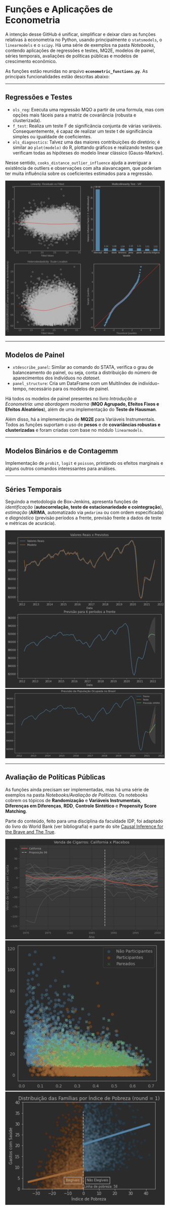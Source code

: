 # Funções e Aplicações de Econometria

A intenção desse GitHub é unificar, simplificar e deixar claro as funções relativas à econometria no Python, usando principalmente o `statsmodels`, o `linearmodels` e o `scipy`.
Há uma série de exemplos na pasta *Notebooks*, contendo aplicações de regressões e testes, MQ2E, modelos de painel, séries temporais, avaliações de políticas públicas e modelos de crescimento econômico.

As funções estão reunidas no arquivo **`econometric_functions.py`**. As principais funcionalidades estão descritas abaixo:

----

## Regressões e Testes

- `ols_reg`: Executa uma regressão MQO a partir de uma formula, mas com opções mais fáceis para a matriz de covariância (robusta e clusterizada).
- `f_test`: Realiza um teste F de significância conjunta de várias variáveis. Consequentemente, é capaz de realizar um teste t de significância simples ou igualdade de coeficientes.
- `ols_diagnostics`: Talvez uma das maiores contribuições do diretório; é similar ao `plot(modelo)` do R, plottando gráficos e realizando testes que verificam todas as hipóteses do modelo linear clássico (Gauss-Markov).

Nesse sentido, `cooks_distance_outlier_influence` ajuda a averiguar a existência de outliers e observações com alta alavancagem, que poderiam ter muita influênciia sobre os coeficientes estimados para a regressão.

![screenshot](Prints/diagnostics.png)

----

## Modelos de Painel

- `xtdescribe_panel`: Similar ao comando do STATA, verifica o grau de balanceamento do painel, ou seja, conta a distribuição do número de aparecimentos dos indivíduos no *dataset*.
- `panel_structure`: Cria um DataFrame com um MultiIndex de indivíduo-tempo, necessário para os modelos de painel.

Há todos os modelos de painel presentes no livro *Introdução a Econometria: uma abordagem moderna* (**MQO Agrupado, Efeitos Fixos e Efeitos Aleatórios**), além de uma implementação do **Teste de Hausman**.

Além disso, há a implementação de **MQ2E** para Variáveis Instrumentais. Todos as funções suportam o uso de **pesos** e de **covariâncias robustas e clusterizadas** e foram criadas com base no módulo `linearmodels`.

----

## Modelos Binários e de Contagemm

Implementação de `probit`, `logit` e `poisson`, printando os efeitos marginais e alguns outros comandos interessantes para análises.

----

## Séries Temporais

Seguindo a metodologia de Box-Jenkins, apresenta funções de *identificação* (**autocorrelação, teste de estacionariedade e cointegração**), *estimação* (**ARIMA**, automatizado via `pmdarima` ou com ordem especificada) e *diagnóstico* (previsão períodos a frente, previsão frente a dados de teste e métricas de acurácia).

![screenshot](Prints/previsao_arima.png)
![screenshot](Prints/arima_teste_treino.png)

----

## Avaliação de Políticas Públicas

As funções ainda precisam ser implementadas, mas há uma série de exemplos na pasta *Notebooks/Avaliação de Políticas*. Os notebooks cobrem os tópicos de **Randomização** e **Variáveis Instrumentais**, **Diferenças em Diferenças**, **RDD**, **Controle Sintético** e **Propensity Score Matching**.

Parte do conteúdo, feito para uma disciplina da faculdade IDP, foi adaptado do livro do World Bank (ver bibliografia) e parte do site [Causal Inference for the Brave and The True](https://matheusfacure.github.io/python-causality-handbook/landing-page.html).

![screenshot](Prints/controle_sintetico_placebos.png)
![screenshot](Prints/pareamento_psm.png)
![screenshot](Prints/rdd.png)
